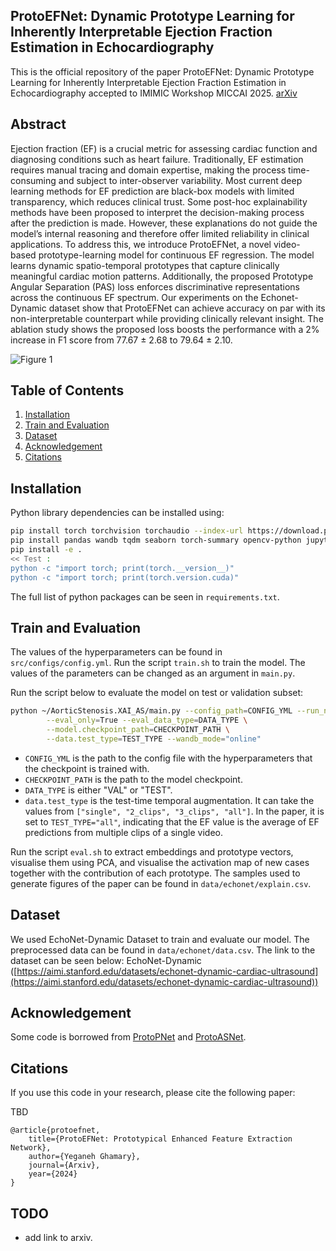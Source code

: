 ## ProtoEFNet: Dynamic Prototype Learning for Inherently Interpretable Ejection Fraction Estimation in Echocardiography

This is the official repository of the paper ProtoEFNet: Dynamic Prototype Learning for Inherently Interpretable Ejection Fraction Estimation in Echocardiography accepted to IMIMIC Workshop MICCAI 2025.
[arXiv](https://pages.github.com/)

## Abstract

Ejection fraction (EF) is a crucial metric for assessing cardiac function and diagnosing conditions such as heart failure. Traditionally, EF estimation requires manual tracing and domain expertise, making the process time-consuming and subject to inter-observer variability. Most current deep learning methods for EF prediction are black-box models with limited transparency, which reduces clinical trust. Some post-hoc explainability methods have been proposed to interpret the decision-making process after the prediction is made. However, these explanations do not guide the model’s internal reasoning and therefore offer limited reliability in clinical applications. To address this, we introduce ProtoEFNet, a novel video-based prototype-learning model for continuous EF regression. The model learns dynamic spatio-temporal prototypes that capture clinically meaningful cardiac motion patterns. Additionally, the proposed Prototype Angular Separation (PAS) loss enforces discriminative representations across the continuous EF spectrum. Our experiments on the Echonet-Dynamic dataset show that ProtoEFNet can achieve accuracy on par with its non-interpretable counterpart while providing clinically relevant insight. The ablation study shows the proposed loss boosts the performance with a 2% increase in F1 score from 77.67 ± 2.68 to 79.64 ± 2.10.

![Figure 1](/figures/fig1.png)

## Table of Contents

1.  [Installation](#installation)
2.  [Train and Evaluation](#train_and_evaluation)
3.  [Dataset](#dataset)
4.  [Acknowledgement](#acknowledgement)
5.  [Citations](#citations)

## Installation

Python library dependencies can be installed using:

```bash
pip install torch torchvision torchaudio --index-url https://download.pytorch.org/whl/cu117
pip install pandas wandb tqdm seaborn torch-summary opencv-python jupyter jupyterlab tensorboard tensorboardX imageio array2gif moviepy tensorboard scikit-image sklearn scikit-learn termplotlib
pip install -e .
<< Test :
python -c "import torch; print(torch.__version__)"
python -c "import torch; print(torch.version.cuda)"
```
The full list of python packages can be seen in `requirements.txt`.

## Train and Evaluation
The values of the hyperparameters can be found in `src/configs/config.yml`. Run the script `train.sh` to train the model. The values of the parameters can be changed as an argument in `main.py`.

Run the script below to evaluate the model on test or validation subset:
```bash
python ~/AorticStenosis.XAI_AS/main.py --config_path=CONFIG_YML --run_name=eval --save_dir="/results" \
        --eval_only=True --eval_data_type=DATA_TYPE \
        --model.checkpoint_path=CHECKPOINT_PATH \
        --data.test_type=TEST_TYPE --wandb_mode="online"
```

* `CONFIG_YML` is the path to the config file with the hyperparameters that the checkpoint is trained with.
* `CHECKPOINT_PATH` is the path to the model checkpoint.
* `DATA_TYPE` is either "VAL" or "TEST".
* `data.test_type` is the test-time temporal augmentation. It can take the values from `["single", "2_clips", "3_clips", "all"]`. In the paper, it is set to `TEST_TYPE="all"`, indicating that the EF value is the average of EF predictions from multiple clips of a single video.

Run the script `eval.sh` to extract embeddings and prototype vectors, visualise them using PCA, and visualise the activation map of new cases together with the contribution of each prototype. The samples used to generate figures of the paper can be found in `data/echonet/explain.csv`.

## Dataset

We used EchoNet-Dynamic Dataset to train and evaluate our model. The preprocessed data can be found in `data/echonet/data.csv`. The link to the dataset can be seen below:
EchoNet-Dynamic ([https://aimi.stanford.edu/datasets/echonet-dynamic-cardiac-ultrasound](https://aimi.stanford.edu/datasets/echonet-dynamic-cardiac-ultrasound))

## Acknowledgement

Some code is borrowed from [ProtoPNet](https://github.com/cfchen-duke/ProtoPNet) and [ProtoASNet](https://github.com/hooman007/ProtoASNet). 

## Citations

If you use this code in your research, please cite the following paper:

TBD

```
@article{protoefnet,
    title={ProtoEFNet: Prototypical Enhanced Feature Extraction Network},
    author={Yeganeh Ghamary},
    journal={Arxiv},
    year={2024}
}
```

## TODO
* add link to arxiv.
